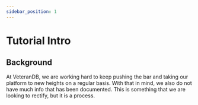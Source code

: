 ```yaml
---
sidebar_position: 1
---
```


# Tutorial Intro

## Background

At VeteranDB, we are working hard to keep pushing the bar and taking our platform to new heights on a regular basis. With that in mind, we also do not have much info that has been documented. This is something that we are looking to rectify, but it is a process.

